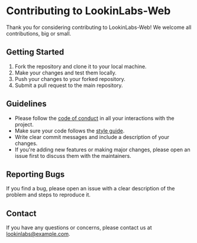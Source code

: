 # Contributing to LookinLabs-Web

Thank you for considering contributing to LookinLabs-Web! We welcome all contributions, big or small.

## Getting Started

1. Fork the repository and clone it to your local machine.
3. Make your changes and test them locally.
4. Push your changes to your forked repository.
5. Submit a pull request to the main repository.

## Guidelines

- Please follow the [code of conduct](CODE_OF_CONDUCT.md) in all your interactions with the project.
- Make sure your code follows the [style guide](STYLE_GUIDE.md).
- Write clear commit messages and include a description of your changes.
- If you're adding new features or making major changes, please open an issue first to discuss them with the maintainers.

## Reporting Bugs

If you find a bug, please open an issue with a clear description of the problem and steps to reproduce it.

## Contact

If you have any questions or concerns, please contact us at [lookinlabs@example.com](mailto:lookinlabs@example.com).
